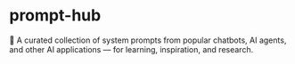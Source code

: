 # prompt-hub
📜 A curated collection of system prompts from popular chatbots, AI agents, and other AI applications — for learning, inspiration, and research.

